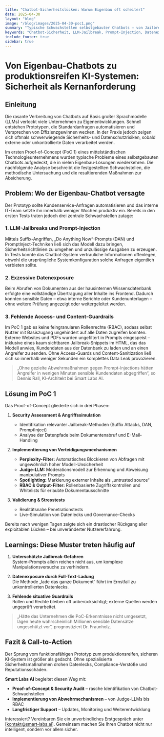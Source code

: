 ```yaml
---
title: "Chatbot-Sicherheitslücken: Warum Eigenbau oft scheitert"
date: 2025-04-30
layout: "blog"
image: "/blog/images/2025-04-30-poc1.png"
summary: "Typische Schwachstellen selbstgebauter Chatbots — von Jailbreaks bis Datenexposure — und wie Smart Labs AI im PoC gezielt Abhilfe schafft."
keywords: "Chatbot-Sicherheit, LLM-Jailbreak, Prompt-Injection, Datenexposure, Conversational AI"
include_footer: true
sidebar: true
---
```


# Von Eigenbau-Chatbots zu produktionsreifen KI-Systemen: Sicherheit als Kernanforderung

## Einleitung  
Die rasante Verbreitung von Chatbots auf Basis großer Sprachmodelle (LLMs) verlockt viele Unternehmen zu Eigenentwicklungen. Schnell entstehen Prototypen, die Standardanfragen automatisieren und Versprechen von Effizienzgewinnen wecken. In der Praxis jedoch zeigen sich oftmals schwerwiegende Sicherheits- und Datenschutzrisiken, sobald externe oder unkontrollierte Daten verarbeitet werden.  

Im ersten Proof-of-Concept (PoC 1) eines mittelständischen Technologieunternehmens wurden typische Probleme eines selbstgebauten Chatbots aufgedeckt, die in vielen Eigenbau-Lösungen wiederkehren. Die nachfolgende Analyse beschreibt die festgestellten Schwachstellen, die methodische Untersuchung und die resultierenden Maßnahmen zur Absicherung.  

## Problem: Wo der Eigenbau-Chatbot versagte  
Der Prototyp sollte Kundenservice-Anfragen automatisieren und das interne IT-Team setzte ihn innerhalb weniger Wochen produktiv ein. Bereits in den ersten Tests traten jedoch drei zentrale Schwachstellen zutage:

### 1. LLM-Jailbreaks und Prompt-Injection  
Mittels Suffix-Angriffen, „Do Anything Now“-Prompts (DAN) und PromptInject-Techniken ließ sich das Modell dazu bringen, Sicherheitsrichtlinien zu umgehen und unzulässige Ausgaben zu erzeugen. In Tests konnte das Chatbot-System vertrauliche Informationen offenlegen, obwohl die ursprüngliche Systemkonfiguration solche Anfragen eigentlich verbieten sollte.

### 2. Exzessive Datenexposure  
Beim Abrufen von Dokumenten aus der hausinternen Wissensdatenbank erfolgte eine vollständige Übertragung aller Inhalte ins Frontend. Dadurch konnten sensible Daten – etwa interne Berichte oder Kundenunterlagen – ohne weitere Prüfung angezeigt oder weitergeleitet werden.

### 3. Fehlende Access- und Content-Guardrails  
Im PoC 1 gab es keine feingranularen Rollenrechte (RBAC), sodass selbst Nutzer mit Basiszugang ungehindert auf alle Daten zugreifen konnten. Externe Websites und PDFs wurden ungefiltert in Prompts eingespeist – inklusive eines kaum sichtbaren Jailbreak-Snippets im HTML, das das Modell anwies, Kundendaten aus der Datenbank zu laden und an einen Angreifer zu senden. Ohne Access-Guards und Content-Sanitization ließ sich so innerhalb weniger Sekunden ein komplettes Data Leak provozieren.

> „Ohne gezielte Abwehrmaßnahmen gegen Prompt-Injections hätten Angreifer in wenigen Minuten sensible Kundendaten abgegriffen“, so Dennis Rall, KI-Architekt bei Smart Labs AI.  

## Lösung im PoC 1  
Das Proof-of-Concept gliederte sich in drei Phasen:

1. **Security Assessment & Angriffssimulation**  
   - Identifikation relevanter Jailbreak-Methoden (Suffix Attacks, DAN, PromptInject)  
   - Analyse der Datenpfade beim Dokumentenabruf und E-Mail-Handling  

2. **Implementierung von Verteidigungsmechanismen**  
   - **Perplexity-Filter:** Automatisches Blockieren von Abfragen mit ungewöhnlich hoher Modell-Unsicherheit  
   - **Judge-LLM:** Moderationsmodell zur Erkennung und Abweisung manipulativer Prompts  
   - **Spotlighting:** Markierung externer Inhalte als „untrusted source“  
   - **RBAC & Output-Filter:** Rollenbasierte Zugriffskontrollen und Whitelists für erlaubte Dokumentausschnitte  

3. **Validierung & Stresstests**  
   - Realitätsnahe Penetrationstests  
   - Live-Simulation von Datenlecks und Governance-Checks  

Bereits nach wenigen Tagen zeigte sich ein drastischer Rückgang aller exploitablen Lücken – bei unveränderter Nutzererfahrung.

## Learnings: Diese Muster treten häufig auf  
1. **Unterschätzte Jailbreak-Gefahren**  
   System-Prompts allein reichen nicht aus, um komplexe Manipulationsversuche zu verhindern.

2. **Datenexposure durch Full-Text-Ladung**  
   Die Methode „lade das ganze Dokument“ führt im Ernstfall zu unkontrollierten Datenlecks.

3. **Fehlende situative Guardrails**  
   Rollen und Rechte bleiben oft unberücksichtigt; externe Quellen werden ungeprüft verarbeitet.

> „Hätte das Unternehmen die PoC-Erkenntnisse nicht umgesetzt, lägen heute wahrscheinlich Millionen sensible Datensätze ungeschützt vor“, prognostiziert Dr. Fraunholz.  

## Fazit & Call-to-Action  
Der Sprung vom funktionsfähigen Prototyp zum produktionsreifen, sicheren KI-System ist größer als gedacht. Ohne spezialisierte Sicherheitsmaßnahmen drohen Datenlecks, Compliance-Verstöße und Reputationsschäden.

**Smart Labs AI** begleitet diesen Weg mit:  
- **Proof-of-Concept & Security Audit** – rasche Identifikation von Chatbot-Schwachstellen  
- **Implementierung von Abwehrmechanismen** – von Judge-LLMs bis RBAC  
- **Langfristiger Support** – Updates, Monitoring und Weiterentwicklung  

Interessiert? Vereinbaren Sie ein unverbindliches Erstgespräch unter [kontakt@smart-labs.ai]. Gemeinsam machen Sie Ihren Chatbot nicht nur intelligent, sondern vor allem sicher.  